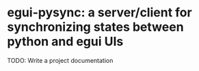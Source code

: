 # egui-pysync: a server/client for synchronizing states between python and egui UIs

TODO: Write a project documentation
